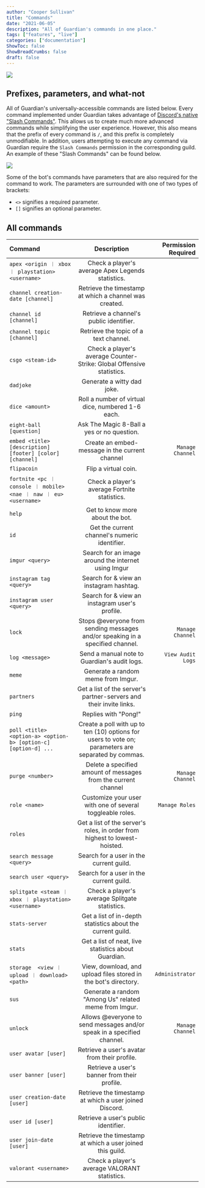 ```yaml
---
author: "Cooper Sullivan"
title: "Commands"
date: "2021-06-05"
description: "All of Guardian's commands in one place."
tags: ["features", "live"]
categories: ["documentation"]
ShowToc: false
ShowBreadCrumbs: false
draft: false
---
```


![](https://i.imgur.com/90moceq.png#center)

## Prefixes, parameters, and what-not
All of Guardian's universally-accessible commands are listed below. Every command implemented under Guardian
takes advantage of [Discord's native "Slash Commands"](https://support.discord.com/hc/en-us/articles/1500000368501-Slash-Commands-FAQ#:~:text=Slash%20Commands%20are%20the%20new,command%20right%20the%20first%20time.).
This allows us to create much more advanced commands while simplifying the user experience. However, this also means that the prefix of every command is ``/``, and this prefix
is completely unmodifiable. In addition, users attempting to execute any command via Guardian require the ``Slash Commands`` permission in the corresponding guild. An example of these "Slash Commands" can be found below.

![](https://i.imgur.com/7xcGsAI.png#center)

Some of the bot's commands have parameters that are also required for the command to work. The parameters are surrounded with one of two types of brackets:
* ``<>`` signifies a required parameter.
* ``[]`` signifies an optional parameter.

## All commands
| Command | Description | Permission Required |
| :- | :-: | -: |
| ``apex <origin ︱ xbox ︱ playstation> <username>`` | Check a player's average Apex Legends statistics. ||
| ``channel creation-date [channel]`` | Retrieve the timestamp at which a channel was created. ||
| ``channel id [channel]`` | Retrieve a channel's public identifier. ||
| ``channel topic [channel]`` | Retrieve the topic of a text channel. ||
| ``csgo <steam-id>`` | Check a player's average Counter-Strike: Global Offensive statistics. ||
| ``dadjoke`` | Generate a witty dad joke. ||
| ``dice <amount>`` | Roll a number of virtual dice, numbered 1-6 each. ||
| ``eight-ball [question] `` | Ask The Magic 8-Ball a yes or no question. ||
| ``embed <title> [description] [footer] [color] [channel]`` | Create an embed-message in the current channel | ``Manage Channel`` |
| ``flipacoin`` | Flip a virtual coin. ||
| ``fortnite <pc ︱ console ︱ mobile> <nae ︱ naw ︱ eu> <username>`` | Check a player's average Fortnite statistics. ||
| ``help`` | Get to know more about the bot. ||
| ``id`` | Get the current channel's numeric identifier. ||
| ``imgur <query>`` | Search for an image around the internet using Imgur ||
| ``instagram tag <query>`` | Search for & view an instagram hashtag. ||
| ``instagram user <query>`` | Search for & view an instagram user's profile. ||
| ``lock`` | Stops @everyone from sending messages and/or speaking in a specified channel. | ``Manage Channel`` |
| ``log <message>`` | Send a manual note to Guardian's audit logs. | ``View Audit Logs`` |
| ``meme`` | Generate a random meme from Imgur. ||
| ``partners`` | Get a list of the server's partner-servers and their invite links. ||
| ``ping``| Replies with "Pong!" ||
| ``poll <title> <option-a> <option-b> [option-c] [option-d] ...`` | Create a poll with up to ten (10) options for users to vote on; parameters are separated by commas. ||
| ``purge <number>`` | Delete a specified amount of messages from the current channel | ``Manage Channel`` |
| ``role <name>`` | Customize your user with one of several toggleable roles. | ``Manage Roles`` |
| ``roles`` | Get a list of the server's roles, in order from highest to lowest-hoisted. ||
| ``search message <query>`` | Search for a user in the current guild. ||
| ``search user <query>`` | Search for a user in the current guild. ||
| ``splitgate <steam ︱ xbox ︱ playstation> <username>`` | Check a player's average Splitgate statistics. ||
| ``stats-server`` | Get a list of in-depth statistics about the current guild. ||
| ``stats`` | Get a list of neat, live statistics about Guardian. ||
| ``storage	 <view ︱ upload ︱ download> <path>`` | View, download, and upload files stored in the bot's directory. | ``Administrator`` |
| ``sus`` | Generate a random "Among Us" related meme from Imgur. ||
| ``unlock`` | Allows @everyone to send messages and/or speak in a specified channel. | ``Manage Channel`` |
| ``user avatar [user]`` | Retrieve a user's avatar from their profile. ||
| ``user banner [user]`` | Retrieve a user's banner from their profile. ||
| ``user creation-date [user]`` | Retrieve the timestamp at which a user joined Discord. ||
| ``user id [user]`` | Retrieve a user's public identifier. ||
| ``user join-date [user]`` | Retrieve the timestamp at which a user joined this guild. ||
| ``valorant <username>`` | Check a player's average VALORANT statistics. ||